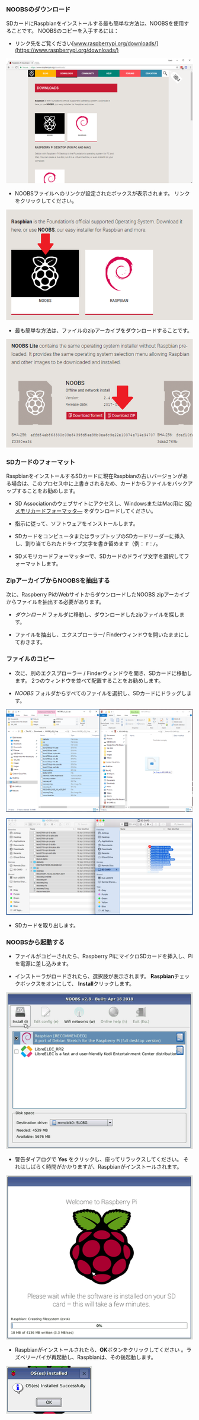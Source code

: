 ### NOOBSのダウンロード

SDカードにRaspbianをインストールする最も簡単な方法は、NOOBSを使用することです。 NOOBSのコピーを入手するには：

+ リンク先をご覧ください[www.raspberrypi.org/downloads/](https://www.raspberrypi.org/downloads/)

![ダウンロードページ](images/downloads-page.png)

+ NOOBSファイルへのリンクが設定されたボックスが表示されます。 リンクをクリックしてください。

![NOOBSをクリック](images/click-noobs.png)

+ 最も簡単な方法は、ファイルのzipアーカイブをダウンロードすることです。

![Zip形式でダウンロード](images/download-zip.png)

### SDカードのフォーマット

RaspbianをインストールするSDカードに現在Raspbianの古いバージョンがある場合は、このプロセス中に上書きされるため、カードからファイルをバックアップすることをお勧めします。

+ SD Associationのウェブサイトにアクセスし、WindowsまたはMac用に [SDメモリカードフォーマッタ―](https://www.sdcard.org/downloads/formatter_4/index.html) をダウンロードしてください。

+ 指示に従って、ソフトウェアをインストールします。

+ SDカードをコンピュータまたはラップトップのSDカードリーダーに挿入し、割り当てられたドライブ文字を書き留めます（例： `F：/`。

+ SDメモリカードフォーマッターで、SDカードのドライブ文字を選択してフォーマットします。

### ZipアーカイブからNOOBSを抽出する

次に、Raspberry PiのWebサイトからダウンロードしたNOOBS zipアーカイブからファイルを抽出する必要があります。

+ *ダウンロード* フォルダに移動し、ダウンロードしたzipファイルを探します。

+ ファイルを抽出し、エクスプローラー/ Finderウィンドウを開いたままにしておきます。

### ファイルのコピー

+ 次に、別のエクスプローラー / Finderウィンドウを開き、SDカードに移動します。 2つのウィンドウを並べて配置することをお勧めします。

+ *NOOBS* フォルダからすべてのファイルを選択し、SDカードにドラッグします。

![ウィンドウコピー](images/copy3.png)

![macosコピー](images/macos_copy.png)

+ SDカードを取り出します。

### NOOBSから起動する

+ ファイルがコピーされたら、Raspberry PiにマイクロSDカードを挿入し、Piを電源に差し込みます。

+ インストーラがロードされたら、選択肢が表示されます。 **Raspbian**チェックボックスをオンにして、 **Install**クリックします。

![インストール](images/install.png)

+ 警告ダイアログで **Yes** をクリックし、座ってリラックスしてください。 それはしばらく時間がかかりますが、Raspbianがインストールされます。

![インストールする](images/installing.png)

+ Raspbianがインストールされたら、**OK**ボタンをクリックしてください 。ラズベリーパイが再起動し、Raspbianは、その後起動します。

![インストール完了](images/installed.png)